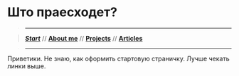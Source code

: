 # Што праесходет?

> ----------

> [**_Start_**](/) // [**About me**](/about) // [**Projects**](/projects) // [**Articles**](/articles)

> ----------

Приветики. Не знаю, как оформить стартовую страничку. Лучше чекать линки выше.
